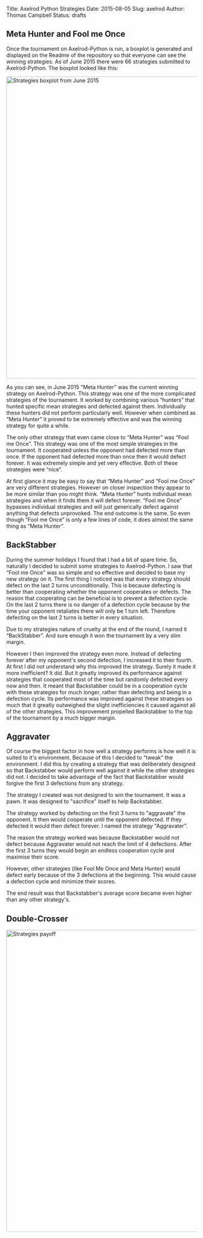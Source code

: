 Title: Axelrod Python Strategies
Date: 2015-08-05
Slug: axelrod
Author: Thomas Campbell
Status: drafts

## Meta Hunter and Fool me Once

Once the tournament on Axelrod-Python is run, a boxplot is generated and
displayed on the Readme of the repository so that everyone can see the winning
strategies. As of June 2015 there were 66 strategies submitted to
Axelrod-Python. The boxplot looked like this:

<img src="/images/strategies_boxplot_june_2015.png" alt="Strategies boxplot from
June 2015" style="width: 800px;"/>

As you can see, in June 2015 "Meta Hunter” was the current winning strategy on
Axelrod-Python. This strategy was one of the more complicated strategies of the
tournament. It worked by combining various “hunters” that hunted specific mean
strategies and defected against them. Individually these hunters did not perform
particularly well. However when combined as “Meta Hunter” it proved to be
extremely effective and was the winning strategy for quite a while.

The only other strategy that even came close to “Meta Hunter” was “Fool me
Once”. This strategy was one of the most simple strategies in the tournament. It
cooperated unless the opponent had defected more than once. If the opponent had
defected more than once then it would defect forever. It was extremely simple
and yet very effective. Both of these strategies were “nice”.

At first glance it may be easy to say that “Meta Hunter” and “Fool me Once”  are
very different strategies. However on closer inspection they appear to be more
similar than you might think. “Meta Hunter” hunts individual mean strategies and
when it finds them it will defect forever. “Fool me Once” bypasses individual
strategies and will just generically defect against anything that defects
unprovoked. The end outcome is the same. So even though “Fool me Once” is only a
few lines of code, it does almost the same thing as “Meta Hunter”.

## BackStabber

During the summer holidays I found that I had a bit of spare time. So, naturally
I decided to submit some strategies to Axelrod-Python. I saw that “Fool me Once”
was so simple and so effective and decided to base my new strategy on it. The
first thing I noticed was that every strategy should defect on the last 2 turns
unconditionally. This is because defecting is better than cooperating whether
the opponent cooperates or defects. The reason that cooperating can be
beneficial is to prevent a defection cycle. On the last 2 turns there is no
danger of a defection cycle because by the time your opponent retaliates there
will only be 1 turn left. Therefore defecting on the last 2 turns is better in
every situation.

Due to my strategies nature of cruelty at the end of the round, I named it
“BackStabber”. And sure enough it won the tournament by a very slim margin.

However I then improved the strategy even more. Instead of defecting forever
after my opponent's second defection, I increased it to their fourth. At first I
did not understand why this improved the strategy. Surely it made it more
inefficient? It did. But it greatly improved its performance against strategies
that cooperated most of the time but randomly defected every now and then. It
meant that Backstabber could be in a cooperation cycle with these strategies for
much longer, rather than defecting and being in a defection cycle. Its
performance was improved against these strategies so much that it greatly
outweighed the slight inefficiencies it caused against all of the other
strategies. This improvement propelled Backstabber to the top of the tournament
by a much bigger margin.

## Aggravater

Of course the biggest factor in how well a strategy performs is how well it is
suited to it's environment. Because of this I decided to "tweak" the
environment. I did this by creating a strategy that was deliberately designed so
that Backstabber would perform well against it while the other strategies did
not. I decided to take advantage of the fact that Backstabber would forgive the
first 3 defections from any strategy.

The strategy I created was not designed to win the tournament. It was a pawn. It
was designed to "sacrifice" itself to help Backstabber.

The strategy worked by defecting on the first 3 turns to "aggravate" the
opponent. It then would cooperate until the opponent defected. If they defected
it would then defect forever. I named the strategy "Aggravater".

The reason the strategy worked was because Backstabber would not defect because
Aggravater would not reach the limit of 4 defections. After the first 3 turns
they would begin an endless cooperation cycle and maximise their score.

However, other strategies (like Fool Me Once and Meta Hunter) would defect early
because of the 3 defections at the beginning. This would cause a defection cycle
and minimize their scores.

The end result was that Backstabber's average score became even higher than any
other strategy's.

## Double-Crosser

<img src="/images/strategies_payoff_no_doublecrosser.png" alt="Strategies
payoff" style="width: 800px;"/>
